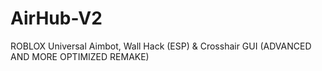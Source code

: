 # AirHub-V2
ROBLOX Universal Aimbot, Wall Hack (ESP) &amp; Crosshair GUI (ADVANCED AND MORE OPTIMIZED REMAKE)
